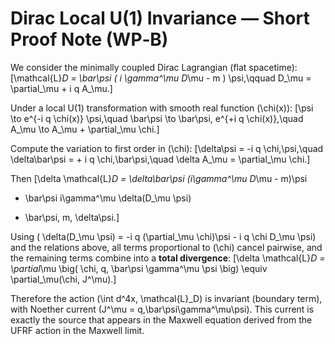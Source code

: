 
# Dirac Local U(1) Invariance — Short Proof Note (WP‑B)

We consider the minimally coupled Dirac Lagrangian (flat spacetime):
\[\mathcal{L}_D = \bar\psi ( i \gamma^\mu D_\mu - m ) \psi,\qquad D_\mu = \partial_\mu + i q A_\mu.\]

Under a local U(1) transformation with smooth real function \(\chi(x)\):
\[\psi \to e^{-i q \chi(x)} \psi,\quad \bar\psi \to \bar\psi\, e^{+i q \chi(x)},\quad A_\mu \to A_\mu + \partial_\mu \chi.\]

Compute the variation to first order in \(\chi\):
\[\delta\psi = -i q \chi\,\psi,\quad \delta\bar\psi = + i q \chi\,\bar\psi,\quad \delta A_\mu = \partial_\mu \chi.\]

Then
\[\delta \mathcal{L}_D
= \delta\bar\psi (i\gamma^\mu D_\mu - m)\psi
+ \bar\psi i\gamma^\mu \delta(D_\mu \psi)
- \bar\psi\, m\, \delta\psi.\]

Using \( \delta(D_\mu \psi) = -i q (\partial_\mu \chi)\psi - i q \chi D_\mu \psi\) and the relations above, all terms proportional
to \(\chi\) cancel pairwise, and the remaining terms combine into a **total divergence**:
\[\delta \mathcal{L}_D = \partial_\mu \big( \chi\, q\, \bar\psi \gamma^\mu \psi \big) \equiv \partial_\mu(\chi\, J^\mu).\]

Therefore the action \(\int d^4x\, \mathcal{L}_D\) is invariant (boundary term), with Noether current \(J^\mu = q\,\bar\psi\gamma^\mu\psi\).
This current is exactly the source that appears in the Maxwell equation derived from the UFRF action in the Maxwell limit.

